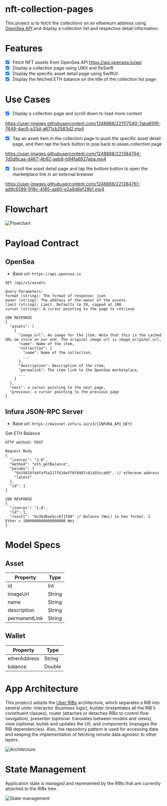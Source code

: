 # nft-collection-pages
This project is to fetch the collections on an ethereum address using [OpenSea API](https://docs.opensea.io/reference#getting-assets) and display a collection list and respective detail information.

# Features
- [x] Fetch NFT assets from OpenSea API https://api.opensea.io/api
- [x] Display a collection page using UIKit and RxSwift
- [x] Display the specific asset detail page using SwiftUI
- [x] Display the fetched ETH balance on the title of the collection list page

# Use Cases
- [x] Display a collection page and scroll down to load more content

https://user-images.githubusercontent.com/1248888/221117540-7aba85f6-7649-4ac6-a33d-a671cb2583d2.mp4


- [x] Tap an asset item in the collection page to push the specific asset detail page, and then tap the back button to pop back to asses collection page

https://user-images.githubusercontent.com/1248888/221384764-7d5d6caa-d467-4b92-aeb8-b94fa6927aba.mp4


- [x] Scroll the asset detail page and tap the bottom button to open the marketplace link in an external browser 

https://user-images.githubusercontent.com/1248888/221384761-ad9c6599-918c-4185-aa60-e2a9d6ef29b1.mp4



# Flowchart
![Flowchart](https://user-images.githubusercontent.com/1248888/231381841-7a5c901d-0a91-4065-a2b1-1316b8289db3.png)


# Payload Contract
## OpenSea
- Base url: `https://api.opensea.io`

```
GET /api/v1/assets

Query Parameters:
format (string): The format of response: json
owner (string): The address of the owner of the assets
limit (string): Limit. Defaults to 20, capped at 200.
cursor (string): A cursor pointing to the page to retrieve

200 RESPONSE
{
  "assets": [
    {
      "image_url": An image for the item. Note that this is the cached URL we store on our end. The original image url is image_original_url,
      "name": Name of the item,
      "collection": {
        "name": Name of the collection,
        ...
      },
      "description": Description of the item,
      "permalink": The item link to the OpenSea marketplace,
      ...
    }
  ],
  "next": a cursor pointing to the next page,
  "previous: a cursor pointing to the previous page
}
```

## Infura JSON-RPC Server
- Base url: `https://mainnet.infura.io/v3/{INFURA_API_KEY}`

Get ETH Balance

```
HTTP method: POST

Request Body
{
  "jsonrpc": "2.0",
  "method": "eth_getBalance",
  "params": [
    "0x19818f44faf5a217f619aff0fd487cb2a55cca65", // ethereum address
    "latest"
  ],
  "id": 1
}

200 RESPONSE
{
  "jsonrpc": "2.0",
  "id": 1,
  "result": "0x3bd8ae5cc6f1f60" // Balance (Wei) in hex format. 1 Ether = 1000000000000000000 Wei
}
```

# Model Specs
## Asset
| Property | Type |
| ----- | ----- |
| id | Int |
| imageUrl | String |
| name | String |
| description | String |
| permanentLink | String |

## Wallet
| Property | Type |
| ----- | ----- |
| etherAddress | String |
| balance | Double |

# App Architecture
This projecct adopts the [Uber RIBs](https://github.com/uber/RIBs/wiki) architecture, which separates a RIB into several units: interactor (business logic), builder (instantiates all the RIB's constituent classes), router (attaches or detaches RIBs to control flow navigation), presenter (optional. translates between models and views), view (optional. builds and updates the UI), and components (manages the RIB dependencies). Also, the repository pattern is used for accessing data and keeping the implementation of fetching remote data agnostic to other layers.

![Architecture](https://user-images.githubusercontent.com/1248888/231381950-640b71e2-f8ea-4d8d-9fa2-7fd1490a747e.png)

# State Management
Application state is managed and represented by the RIBs that are currently attached to the RIBs tree.  

![State-management](https://user-images.githubusercontent.com/1248888/231382000-966af35b-6920-4c90-8f8a-251585187486.png)


